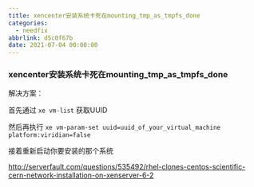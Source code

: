 ```yaml
---
title: xencenter安装系统卡死在mounting_tmp_as_tmpfs_done
categories:
  - needfix
abbrlink: d5c0f67b
date: 2021-07-04 00:00:00
---
```

### xencenter安装系统卡死在mounting_tmp_as_tmpfs_done



解决方案：

首先通过 `xe vm-list` 获取UUID

然后再执行 `xe vm-param-set uuid=uuid_of_your_virtual_machine platform:viridian=false `

接着重新启动你要安装的那个系统

<http://serverfault.com/questions/535492/rhel-clones-centos-scientific-cern-network-installation-on-xenserver-6-2>

